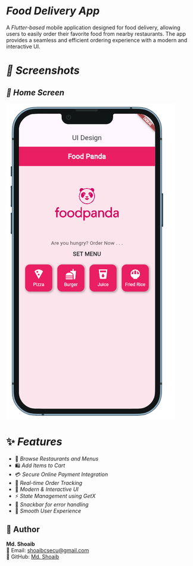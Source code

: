 # *Food Delivery App*

A *Flutter-based* mobile application designed for food delivery, allowing users to easily order their favorite food from nearby restaurants. The app provides a seamless and efficient ordering experience with a modern and interactive UI.

# *📸 Screenshots*



## *🏡 Home Screen*
![Home Screen](assets/images/img3.png)



# ✨ *Features*

- 🍔 *Browse Restaurants and Menus*
- 🛍 *Add Items to Cart*
- 💳 *Secure Online Payment Integration*
- 🚚 *Real-time Order Tracking*
- 🎨 *Modern & Interactive UI*
- ⚡ *State Management using GetX*
- 📣 *Snackbar for error handling*
- 🌙 *Smooth User Experience*


## 👤 Author

**Md. Shoaib**  
📧 Email: shoaibcsecu@gmail.com  
🔗 GitHub: [Md. Shoaib](https://github.com/S-h-o-a-i-b)